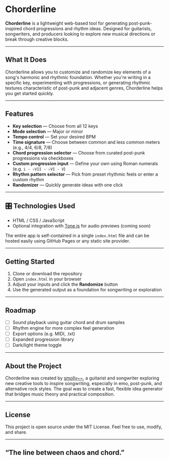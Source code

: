 #  Chorderline

**Chorderline** is a lightweight web-based tool for generating post-punk-inspired chord progressions and rhythm ideas. Designed for guitarists, songwriters, and producers looking to explore new musical directions or break through creative blocks.

---

##  What It Does

Chorderline allows you to customize and randomize key elements of a song's harmonic and rhythmic foundation. Whether you're writing in a specific key, experimenting with progressions, or generating rhythmic textures characteristic of post-punk and adjacent genres, Chorderline helps you get started quickly.

---

##  Features

- **Key selection** — Choose from all 12 keys
- **Mode selection** — Major or minor
- **Tempo control** — Set your desired BPM
- **Time signature** — Choose between common and less common meters (e.g., 4/4, 6/8, 7/8)
- **Chord progression selector** — Choose from curated post-punk progressions via checkboxes
- **Custom progression input** — Define your own using Roman numerals (e.g. `i - ♭VII - ♭VI - V`)
- **Rhythm pattern selector** — Pick from preset rhythmic feels or enter a custom rhythm
- **Randomizer** — Quickly generate ideas with one click

---

## 🎛 Technologies Used

- HTML / CSS / JavaScript
- Optional integration with [Tone.js](https://tonejs.github.io/) for audio previews (coming soon)

The entire app is self-contained in a single `index.html` file and can be hosted easily using GitHub Pages or any static site provider.

---

##  Getting Started

1. Clone or download the repository
2. Open `index.html` in your browser
3. Adjust your inputs and click the **Randomize** button
4. Use the generated output as a foundation for songwriting or exploration

---

##  Roadmap

- [ ] Sound playback using guitar chord and drum samples
- [ ] Rhythm engine for more complex feel generation
- [ ] Export options (e.g. MIDI, .txt)
- [ ] Expanded progression library
- [ ] Dark/light theme toggle

---

##  About the Project

Chorderline was created by [smolly~~](https://github.com/your-profile), a guitarist and songwriter exploring new creative tools to inspire songwriting, especially in emo, post-punk, and alternative rock styles. The goal was to create a fast, flexible idea generator that bridges music theory and practical composition.

---

##  License

This project is open source under the MIT License. Feel free to use, modify, and share.

---

##  “The line between chaos and chord.”
